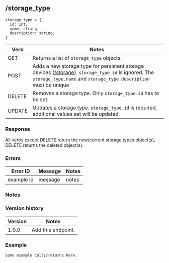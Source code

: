 ## /storage_type

```
storage_type = {
  id: int,
  name: string,
  description: string,
}
```

| Verb | Notes |
|------|-------|
| GET  | Returns a list of `storage_type` objects. |
| POST | Adds a new storage type for persistent storage devices ([/storage](storage.md)). `storage_type.id` is ignored. The `storage_type.name` and `storage_type.description` must be unique |
| DELETE | Removes a storage type. Only `storage_type.id` has to be set. |
| UPDATE | Updates a storage type. `storage_type.id` is required, additional values set will be updated. |

### Response

All verbs except DELETE return the new/current storage types object(s), DELETE returns the deleted object(s).

### Errors

| Error ID | Message | Notes |
|----------|---------|-------|
| example id | message  | notes |

### Notes


### Version history

| Version | Notes |
|---------|-------|
| 1.0.0 | Add this endpoint. |

### Example

```
Some example calls/returns here.
```
